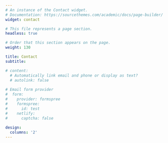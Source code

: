 ```yaml
---
# An instance of the Contact widget.
# Documentation: https://sourcethemes.com/academic/docs/page-builder/
widget: contact

# This file represents a page section.
headless: true

# Order that this section appears on the page.
weight: 130

title: Contact
subtitle:

# content:
  # Automatically link email and phone or display as text?
  # autolink: false
  
# Email form provider
#  form:
#    provider: formspree
#    formspree:
#      id: test
#    netlify:
#      captcha: false 
  
design:
  columns: '2'
---
```

